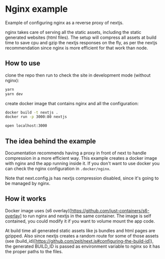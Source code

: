 # Nginx example

Example of configuring nginx as a reverse proxy of nextjs.

nginx takes care of serving all the static assets, including the static generated websites (html files). The setup will compress all assets at build time to save cpu and gzip the nextjs responses on the fly, as per the nextjs recommendation since nginx is more efficient for that work than node.

## How to use

clone the repo then run to check the site in development mode (without nginx):

```bash
yarn
yarn dev
```

create docker image that contains nginx and all the configuration:

```bash
docker build -t nextjs .
docker run -p 3000:80 nextjs

open localhost:3000
```

## The idea behind the example

Documentation recommends having a proxy in front of next to handle compression in a more efficient way.
This example creates a docker image with nginx and the app running inside it.
If you don't want to use docker you can check the nginx configuration in `.docker/nginx`.

Note that next.config.js has nextjs compression disabled, since it's going to be managed by nginx.


## How it works

Docker image uses (s6 overlay)[https://github.com/just-containers/s6-overlay] to run nginx and nextjs in the same container. The image is self contained, you could modify it if you want to volume mount the app code.

At build time all generated static assets like js bundles and html pages are gzipped. Also since nextjs creates a random route for some of those assets (see (build_id)[https://github.com/zeit/next.js#configuring-the-build-id]), the generated BUILD_ID is passed as environment variable to nginx so it has the proper paths to the files.

